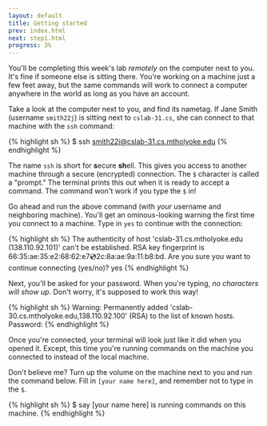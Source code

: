 ```yaml
---
layout: default
title: Getting started
prev: index.html
next: step1.html
progress: 3%
---
```


You'll be completing this week's lab *remotely* on the computer next to you. It's fine if someone else is sitting there. You're working on a machine just a few feet away, but the same commands will work to connect a computer anywhere in the world as long as you have an account.

Take a look at the computer next to you, and find its nametag. If Jane Smith (username `smith22j`) is sitting next to `cslab-31.cs`, she can connect to that machine with the `ssh` command:

{% highlight sh %}
$ ssh smith22j@cslab-31.cs.mtholyoke.edu
{% endhighlight %}  

The name `ssh` is short for **s**ecure **sh**ell. This gives you access to another machine through a secure (encrypted) connection. The `$` character is called a "prompt." The terminal prints this out when it is ready to accept a command. The command won't work if you type the `$` in!

Go ahead and run the above command (with *your* username and neighboring machine). You'll get an ominous-looking warning the first time you connect to a machine. Type in `yes` to continue with the connection:

{% highlight sh %}
The authenticity of host 'cslab-31.cs.mtholyoke.edu (138.110.92.101)' can't be established.
RSA key fingerprint is 66:35:ae:35:e2:68:62:e7:cd:2c:8a:ae:9a:11:b8:bd.
Are you sure you want to continue connecting (yes/no)? yes
{% endhighlight %}

Next, you'll be asked for your password. When you're typing, *no characters will show up*. Don't worry, it's supposed to work this way!

{% highlight sh %}
Warning: Permanently added 'cslab-30.cs.mtholyoke.edu,138.110.92.100' (RSA) to the list of known hosts.
Password:
{% endhighlight %}

Once you're connected, your terminal will look just like it did when you opened it. Except, this time you're running commands on the machine you connected to instead of the local machine.

Don't believe me? Turn up the volume on the machine next to you and run the command below. Fill in `[your name here]`, and remember not to type in the `$`.

{% highlight sh %}
$ say [your name here] is running commands on this machine.
{% endhighlight %}
